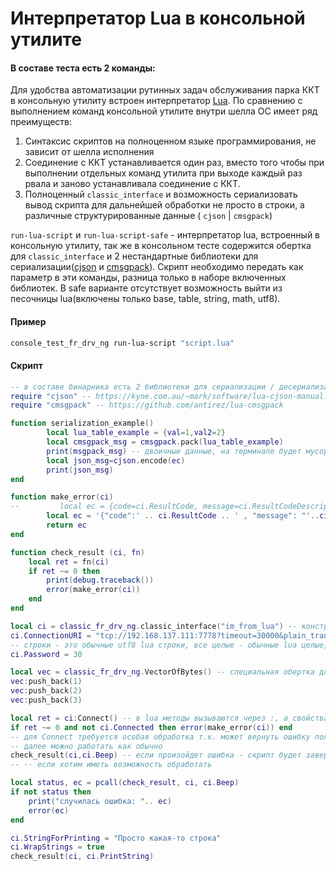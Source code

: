 
# Интерпретатор Lua в консольной утилите

####  В составе теста есть 2 команды:

Для удобства автоматизации рутинных задач обслуживания парка ККТ в консольную утилиту встроен интерпретатор [Lua](https://www.lua.org/).
По сравнению с выполнением команд консольной утилите внутри шелла ОС имеет ряд преимуществ:
1. Синтаксис скриптов на полноценном языке программирования, не зависит от шелла исполнения
2. Соединение с ККТ устанавливается один раз, вместо того чтобы при выполнении отдельных команд утилита при выходе каждый раз рвала и заново устанавливала соединение с ККТ.
3. Полноценный `classic_interface` и возможность сериализовать вывод скрипта для дальнейшей обработки не просто в строки, а различные структурированные данные ( `cjson` | `cmsgpack`)


`run-lua-script` и `run-lua-script-safe` - интерпретатор lua, встроенный в консольную утилиту, так же в консольном тесте содержится обертка для `classic_interface` и 2 нестандартные библиотеки для сериализации([cjson](https://kyne.com.au/~mark/software/lua-cjson-manual.html) и [cmsgpack](https://github.com/antirez/lua-cmsgpack)). Скрипт необходимо передать как параметр в эти команды, разница только в наборе включенных библиотек. В safe варианте отсутствует возможность выйти из песочницы lua(включены только base, table, string, math, utf8).

#### Пример
```bash
console_test_fr_drv_ng run-lua-script "script.lua"
```
#### Скрипт
```lua
-- в составе бинарника есть 2 библиотеки для сериализации / десериализации
require "cjson" -- https://kyne.com.au/~mark/software/lua-cjson-manual.html
require "cmsgpack" -- https://github.com/antirez/lua-cmsgpack

function serialization_example()
        local lua_table_example = {val=1,val2=2}
        local cmsgpack_msg = cmsgpack.pack(lua_table_example)
        print(msgpack_msg) -- двоичные данные, на терминале будет мусор...
        local json_msg=cjson.encode(ec)
        print(json_msg)
end

function make_error(ci)
--         local ec = {code=ci.ResultCode, message=ci.ResultCodeDescription}
        local ec = '{"code":' .. ci.ResultCode .. ' , "message": "'..ci.ResultCodeDescription..'"}'
        return ec
end

function check_result (ci, fn)
    local ret = fn(ci)
    if ret ~= 0 then
        print(debug.traceback())
        error(make_error(ci))
    end
end

local ci = classic_fr_drv_ng.classic_interface("im_from_lua") -- конструируем classic
ci.ConnectionURI = "tcp://192.168.137.111:7778?timeout=30000&plain_transfer=auto" -- свойства назначаются и получаются не через сеттеры/геттеры, а через установку атрибутов объекта через оператор .
-- строки - это обычные utf8 lua строки, все целые - обычные lua целые, в том числе Date и Time
ci.Password = 30

local vec = classic_fr_drv_ng.VectorOfBytes() -- специальная обертка для вектора
vec:push_back(1)
vec:push_back(2)
vec:push_back(3)

local ret = ci:Connect() -- в lua методы вызываются через :, а свойства через .
if ret ~= 0 and not ci.Connected then error(make_error(ci)) end
-- для Connect требуется особая обработка т.к. может вернуть ошибку получение служебной информации но соединение будет установлено. Поэтому стоит проверять свойство Connected
-- далее можно работать как обычно
check_result(ci,ci.Beep) -- если произойдет ошибка - скрипт будет завершен
-- -- если хотим иметь возможность обработать

local status, ec = pcall(check_result, ci, ci.Beep)
if not status then
    print("случилась ошибка: ".. ec)
    error(ec)
end

ci.StringForPrinting = "Просто какая-то строка"
ci.WrapStrings = true
check_result(ci, ci.PrintString)
```

